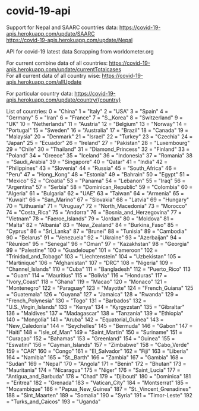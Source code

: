 # covid-19-api

Support for Nepal and SAARC countries data:
https://covid-19-apis.herokuapp.com/update/SAARC
<br>
https://covid-19-apis.herokuapp.com/update/Nepal


API for covid-19 latest data
Scrapping from worldometer.org

For current combine data of all countries:  https://covid-19-apis.herokuapp.com/update/currentTotalcases
<br>
For all current data of all country wise:  https://covid-19-apis.herokuapp.com/allUpdate

For particular country data: https://covid-19-apis.herokuapp.com/update/country/{country}



List of countries:
0 = "China"
1 = "Italy"
2 = "USA"
3 = "Spain"
4 = "Germany"
5 = "Iran"
6 = "France"
7 = "S._Korea"
8 = "Switzerland"
9 = "UK"
10 = "Netherlands"
11 = "Austria"
12 = "Belgium"
13 = "Norway"
14 = "Portugal"
15 = "Sweden"
16 = "Australia"
17 = "Brazil"
18 = "Canada"
19 = "Malaysia"
20 = "Denmark"
21 = "Israel"
22 = "Turkey"
23 = "Czechia"
24 = "Japan"
25 = "Ecuador"
26 = "Ireland"
27 = "Pakistan"
28 = "Luxembourg"
29 = "Chile"
30 = "Thailand"
31 = "Diamond_Princess"
32 = "Finland"
33 = "Poland"
34 = "Greece"
35 = "Iceland"
36 = "Indonesia"
37 = "Romania"
38 = "Saudi_Arabia"
39 = "Singapore"
40 = "Qatar"
41 = "India"
42 = "Philippines"
43 = "Slovenia"
44 = "Russia"
45 = "South_Africa"
46 = "Peru"
47 = "Hong_Kong"
48 = "Estonia"
49 = "Bahrain"
50 = "Egypt"
51 = "Mexico"
52 = "Croatia"
53 = "Panama"
54 = "Lebanon"
55 = "Iraq"
56 = "Argentina"
57 = "Serbia"
58 = "Dominican_Republic"
59 = "Colombia"
60 = "Algeria"
61 = "Bulgaria"
62 = "UAE"
63 = "Taiwan"
64 = "Armenia"
65 = "Kuwait"
66 = "San_Marino"
67 = "Slovakia"
68 = "Latvia"
69 = "Hungary"
70 = "Lithuania"
71 = "Uruguay"
72 = "North_Macedonia"
73 = "Morocco"
74 = "Costa_Rica"
75 = "Andorra"
76 = "Bosnia_and_Herzegovina"
77 = "Vietnam"
78 = "Faeroe_Islands"
79 = "Jordan"
80 = "Moldova"
81 = "Malta"
82 = "Albania"
83 = "New_Zealand"
84 = "Burkina_Faso"
85 = "Cyprus"
86 = "Sri_Lanka"
87 = "Brunei"
88 = "Tunisia"
89 = "Cambodia"
90 = "Belarus"
91 = "Venezuela"
92 = "Ukraine"
93 = "Azerbaijan"
94 = "Réunion"
95 = "Senegal"
96 = "Oman"
97 = "Kazakhstan"
98 = "Georgia"
99 = "Palestine"
100 = "Guadeloupe"
101 = "Cameroon"
102 = "Trinidad_and_Tobago"
103 = "Liechtenstein"
104 = "Uzbekistan"
105 = "Martinique"
106 = "Afghanistan"
107 = "DRC"
108 = "Nigeria"
109 = "Channel_Islands"
110 = "Cuba"
111 = "Bangladesh"
112 = "Puerto_Rico"
113 = "Guam"
114 = "Mauritius"
115 = "Bolivia"
116 = "Honduras"
117 = "Ivory_Coast"
118 = "Ghana"
119 = "Macao"
120 = "Monaco"
121 = "Montenegro"
122 = "Paraguay"
123 = "Mayotte"
124 = "French_Guiana"
125 = "Guatemala"
126 = "Guyana"
127 = "Jamaica"
128 = "Rwanda"
129 = "French_Polynesia"
130 = "Togo"
131 = "Barbados"
132 = "U.S._Virgin_Islands"
133 = "Kenya"
134 = "Kyrgyzstan"
135 = "Gibraltar"
136 = "Maldives"
137 = "Madagascar"
138 = "Tanzania"
139 = "Ethiopia"
140 = "Mongolia"
141 = "Aruba"
142 = "Equatorial_Guinea"
143 = "New_Caledonia"
144 = "Seychelles"
145 = "Bermuda"
146 = "Gabon"
147 = "Haiti"
148 = "Isle_of_Man"
149 = "Saint_Martin"
150 = "Suriname"
151 = "Curaçao"
152 = "Bahamas"
153 = "Greenland"
154 = "Guinea"
155 = "Eswatini"
156 = "Cayman_Islands"
157 = "Zimbabwe"
158 = "Cabo_Verde"
159 = "CAR"
160 = "Congo"
161 = "El_Salvador"
162 = "Fiji"
163 = "Liberia"
164 = "Namibia"
165 = "St._Barth"
166 = "Zambia"
167 = "Gambia"
168 = "Sudan"
169 = "Nepal"
170 = "Angola"
171 = "Benin"
172 = "Bhutan"
173 = "Mauritania"
174 = "Nicaragua"
175 = "Niger"
176 = "Saint_Lucia"
177 = "Antigua_and_Barbuda"
178 = "Chad"
179 = "Djibouti"
180 = "Dominica"
181 = "Eritrea"
182 = "Grenada"
183 = "Vatican_City"
184 = "Montserrat"
185 = "Mozambique"
186 = "Papua_New_Guinea"
187 = "St._Vincent_Grenadines"
188 = "Sint_Maarten"
189 = "Somalia"
190 = "Syria"
191 = "Timor-Leste"
192 = "Turks_and_Caicos"
193 = "Uganda"
